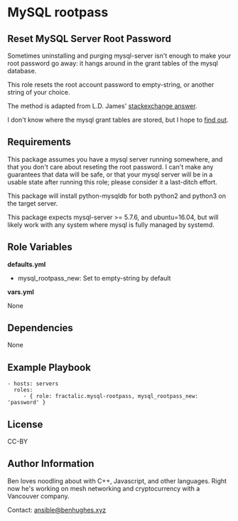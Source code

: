 MySQL rootpass
=========
Reset MySQL Server Root Password
---------

Sometimes uninstalling and purging mysql-server isn't enough to make your
root password go away: it hangs around in the grant tables of
the mysql database.

This role resets the root account password to empty-string,
or another string of your choice.

The method is adapted from L.D. James'
[stackexchange answer](https://askubuntu.com/a/766908/770922).

I don't know where the mysql grant tables are stored, but I hope to
[find out](https://superuser.com/questions/1276555/where-are-mysql-grant-tables-stored).

Requirements
------------

This package assumes you have a mysql server running somewhere, and that you
don't care about reseting the root password. I can't make any guarantees that
data will be safe, or that your mysql server will be in a usable state after
running this role; please consider it a last-ditch effort.

This package will install python-mysqldb for both python2 and python3
on the target server.

This package expects mysql-server >= 5.7.6, and ubuntu=16.04, but will likely
work with any system where mysql is fully managed by systemd.

Role Variables
--------------

**defaults.yml**

  * mysql_rootpass_new: Set to empty-string by default

**vars.yml**

None

Dependencies
------------

None

Example Playbook
----------------

    - hosts: servers
      roles:
         - { role: fractalic.mysql-rootpass, mysql_rootpass_new: 'password' }

License
-------

CC-BY

Author Information
------------------



Ben loves noodling about with C++, Javascript, and other languages. Right now
he's working on mesh networking and cryptocurrency with a Vancouver company.

Contact: [ansible@benhughes.xyz](mailto:ansible@benhughes.xyz)
